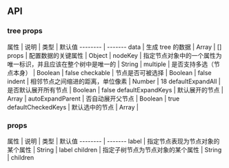 ## API

### tree props

属性 | 说明 | 类型 | 默认值
-------- | -------
data | 生成 tree 的数据 | Array | []
props | 配置数据的关键属性 | Object |
nodeKey | 指定节点对象中的一个属性为唯一标识，并且应该在整个树中是唯一的 | String |
multiple | 是否支持多选（节点本身） | Boolean | false
checkable | 节点是否可被选择 | Boolean | false
indent | 相邻节点之间缩进的距离，单位像素 | Number | 18
defaultExpandAll | 是否默认展开所有节点 | Boolean | false
defaultExpandKeys | 默认展开的节点 | Array |
autoExpandParent | 否自动展开父节点 | Boolean | true
defaultCheckedKeys | 默认选中的节点 | Array |


### props

属性 | 说明 | 类型 | 默认值
-------- | -------
label | 指定节点表现为节点对象的某个属性 | String | label
children | 指定子树节点为节点对象的某个属性 | String | children
